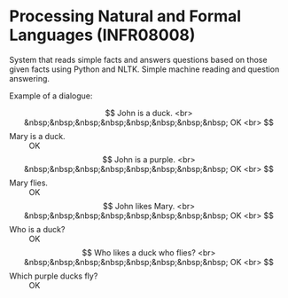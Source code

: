 # Processing Natural and Formal Languages (INFR08008)

System that reads simple facts and answers questions based on those given facts using Python and NLTK.
Simple machine reading and question answering.

Example of a dialogue:

$$ John is a duck. <br>
&nbsp;&nbsp;&nbsp;&nbsp;&nbsp;&nbsp;&nbsp;&nbsp; OK <br>
$$ Mary is a duck. <br>
&nbsp;&nbsp;&nbsp;&nbsp;&nbsp;&nbsp;&nbsp;&nbsp; OK <br>
$$ John is a purple. <br>
&nbsp;&nbsp;&nbsp;&nbsp;&nbsp;&nbsp;&nbsp;&nbsp; OK <br>
$$ Mary flies. <br>
&nbsp;&nbsp;&nbsp;&nbsp;&nbsp;&nbsp;&nbsp;&nbsp; OK <br>
$$ John likes Mary. <br>
&nbsp;&nbsp;&nbsp;&nbsp;&nbsp;&nbsp;&nbsp;&nbsp; OK <br>
$$ Who is a duck? <br>
&nbsp;&nbsp;&nbsp;&nbsp;&nbsp;&nbsp;&nbsp;&nbsp; OK <br>
$$ Who likes a duck who flies? <br>
&nbsp;&nbsp;&nbsp;&nbsp;&nbsp;&nbsp;&nbsp;&nbsp; OK <br>
$$ Which purple ducks fly? <br>
&nbsp;&nbsp;&nbsp;&nbsp;&nbsp;&nbsp;&nbsp;&nbsp; OK <br>
